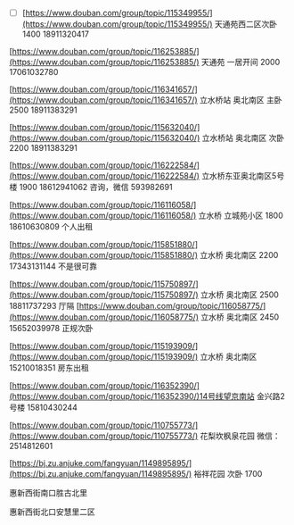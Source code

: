   - [ ] [https://www.douban.com/group/topic/115349955/](https://www.douban.com/group/topic/115349955/) 天通苑西二区次卧 1400 18911320417

[https://www.douban.com/group/topic/116253885/](https://www.douban.com/group/topic/116253885/) 天通苑 一居开间  2000 17061032780

[https://www.douban.com/group/topic/116341657/](https://www.douban.com/group/topic/116341657/) 立水桥站 奥北南区 主卧 2500 18911383291

[https://www.douban.com/group/topic/115632040/](https://www.douban.com/group/topic/115632040/) 立水桥站 奥北南区 次卧 2200 18911383291

[https://www.douban.com/group/topic/116222584/](https://www.douban.com/group/topic/116222584/) 立水桥东亚奥北南区5号楼 1900 18612941062 咨询，微信 593982691

[https://www.douban.com/group/topic/116116058/](https://www.douban.com/group/topic/116116058/) 立水桥 立城苑小区 1800 18610630809  个人出租

[https://www.douban.com/group/topic/115851880/](https://www.douban.com/group/topic/115851880/) 立水桥 奥北南区 2200 17343131144 不是很可靠

[https://www.douban.com/group/topic/115750897/](https://www.douban.com/group/topic/115750897/) 立水桥 奥北南区 2500 18811737293 厅隔
[https://www.douban.com/group/topic/116058775/](https://www.douban.com/group/topic/116058775/) 立水桥 奥北南区 2450 15652039978 正规次卧

[https://www.douban.com/group/topic/115193909/](https://www.douban.com/group/topic/115193909/) 立水桥 奥北南区 15210018351  房东出租

[https://www.douban.com/group/topic/116352390/](https://www.douban.com/group/topic/116352390/)14号线望京南站 金兴路2号楼 15810430244

[https://www.douban.com/group/topic/110755773/](https://www.douban.com/group/topic/110755773/) 花梨坎枫泉花园 微信：2514812601

[https://bj.zu.anjuke.com/fangyuan/1149895895/](https://bj.zu.anjuke.com/fangyuan/1149895895/) 裕祥花园  次卧 1700

 惠新西街南口胜古北里
 
 惠新西街北口安慧里二区
